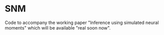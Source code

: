 # SNM
Code to accompany the working paper "Inference using simulated neural moments" which will be available "real soon now".
